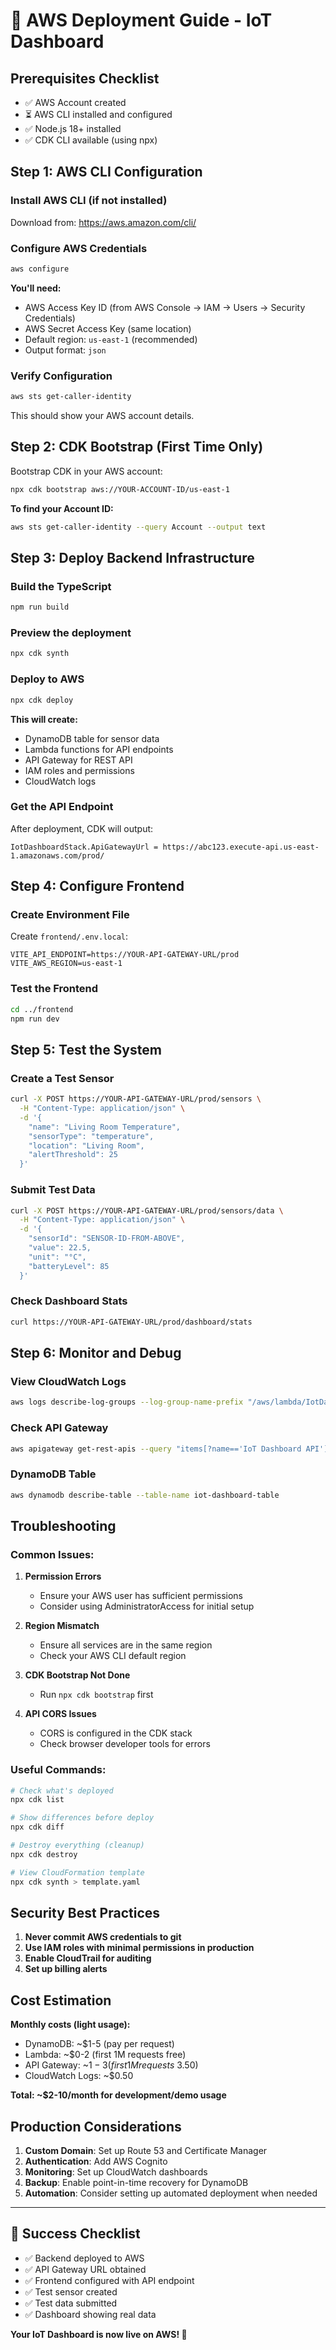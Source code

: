 # 🚀 AWS Deployment Guide - IoT Dashboard

## Prerequisites Checklist

- ✅ AWS Account created
- ⏳ AWS CLI installed and configured
- ✅ Node.js 18+ installed
- ✅ CDK CLI available (using npx)

## Step 1: AWS CLI Configuration

### Install AWS CLI (if not installed)
Download from: https://aws.amazon.com/cli/

### Configure AWS Credentials
```bash
aws configure
```

**You'll need:**
- AWS Access Key ID (from AWS Console → IAM → Users → Security Credentials)
- AWS Secret Access Key (same location)
- Default region: `us-east-1` (recommended)
- Output format: `json`

### Verify Configuration
```bash
aws sts get-caller-identity
```
This should show your AWS account details.

## Step 2: CDK Bootstrap (First Time Only)

Bootstrap CDK in your AWS account:
```bash
npx cdk bootstrap aws://YOUR-ACCOUNT-ID/us-east-1
```

**To find your Account ID:**
```bash
aws sts get-caller-identity --query Account --output text
```

## Step 3: Deploy Backend Infrastructure

### Build the TypeScript
```bash
npm run build
```

### Preview the deployment
```bash
npx cdk synth
```

### Deploy to AWS
```bash
npx cdk deploy
```

**This will create:**
- DynamoDB table for sensor data
- Lambda functions for API endpoints
- API Gateway for REST API
- IAM roles and permissions
- CloudWatch logs

### Get the API Endpoint
After deployment, CDK will output:
```
IotDashboardStack.ApiGatewayUrl = https://abc123.execute-api.us-east-1.amazonaws.com/prod/
```

## Step 4: Configure Frontend

### Create Environment File
Create `frontend/.env.local`:
```env
VITE_API_ENDPOINT=https://YOUR-API-GATEWAY-URL/prod
VITE_AWS_REGION=us-east-1
```

### Test the Frontend
```bash
cd ../frontend
npm run dev
```

## Step 5: Test the System

### Create a Test Sensor
```bash
curl -X POST https://YOUR-API-GATEWAY-URL/prod/sensors \
  -H "Content-Type: application/json" \
  -d '{
    "name": "Living Room Temperature",
    "sensorType": "temperature",
    "location": "Living Room",
    "alertThreshold": 25
  }'
```

### Submit Test Data
```bash
curl -X POST https://YOUR-API-GATEWAY-URL/prod/sensors/data \
  -H "Content-Type: application/json" \
  -d '{
    "sensorId": "SENSOR-ID-FROM-ABOVE",
    "value": 22.5,
    "unit": "°C",
    "batteryLevel": 85
  }'
```

### Check Dashboard Stats
```bash
curl https://YOUR-API-GATEWAY-URL/prod/dashboard/stats
```

## Step 6: Monitor and Debug

### View CloudWatch Logs
```bash
aws logs describe-log-groups --log-group-name-prefix "/aws/lambda/IotDashboardStack"
```

### Check API Gateway
```bash
aws apigateway get-rest-apis --query "items[?name=='IoT Dashboard API']"
```

### DynamoDB Table
```bash
aws dynamodb describe-table --table-name iot-dashboard-table
```

## Troubleshooting

### Common Issues:

1. **Permission Errors**
   - Ensure your AWS user has sufficient permissions
   - Consider using AdministratorAccess for initial setup

2. **Region Mismatch**
   - Ensure all services are in the same region
   - Check your AWS CLI default region

3. **CDK Bootstrap Not Done**
   - Run `npx cdk bootstrap` first

4. **API CORS Issues**
   - CORS is configured in the CDK stack
   - Check browser developer tools for errors

### Useful Commands:

```bash
# Check what's deployed
npx cdk list

# Show differences before deploy
npx cdk diff

# Destroy everything (cleanup)
npx cdk destroy

# View CloudFormation template
npx cdk synth > template.yaml
```

## Security Best Practices

1. **Never commit AWS credentials to git**
2. **Use IAM roles with minimal permissions in production**
3. **Enable CloudTrail for auditing**
4. **Set up billing alerts**

## Cost Estimation

**Monthly costs (light usage):**
- DynamoDB: ~$1-5 (pay per request)
- Lambda: ~$0-2 (first 1M requests free)
- API Gateway: ~$1-3 (first 1M requests ~$3.50)
- CloudWatch Logs: ~$0.50

**Total: ~$2-10/month for development/demo usage**

## Production Considerations

1. **Custom Domain**: Set up Route 53 and Certificate Manager
2. **Authentication**: Add AWS Cognito
3. **Monitoring**: Set up CloudWatch dashboards
4. **Backup**: Enable point-in-time recovery for DynamoDB
5. **Automation**: Consider setting up automated deployment when needed

---

## 🎉 Success Checklist

- ✅ Backend deployed to AWS
- ✅ API Gateway URL obtained
- ✅ Frontend configured with API endpoint
- ✅ Test sensor created
- ✅ Test data submitted
- ✅ Dashboard showing real data

**Your IoT Dashboard is now live on AWS! 🚀** 